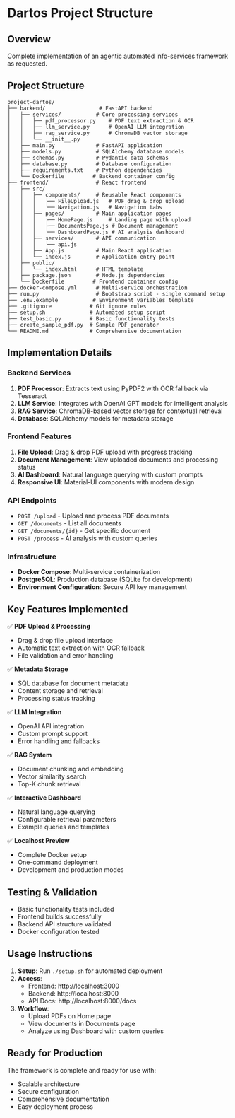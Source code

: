# Dartos Project Structure

## Overview
Complete implementation of an agentic automated info-services framework as requested.

## Project Structure
```
project-dartos/
├── backend/                 # FastAPI backend
│   ├── services/           # Core processing services
│   │   ├── pdf_processor.py    # PDF text extraction & OCR
│   │   ├── llm_service.py      # OpenAI LLM integration  
│   │   ├── rag_service.py      # ChromaDB vector storage
│   │   └── __init__.py
│   ├── main.py             # FastAPI application
│   ├── models.py           # SQLAlchemy database models
│   ├── schemas.py          # Pydantic data schemas
│   ├── database.py         # Database configuration
│   ├── requirements.txt    # Python dependencies
│   └── Dockerfile         # Backend container config
├── frontend/               # React frontend
│   ├── src/
│   │   ├── components/     # Reusable React components
│   │   │   ├── FileUpload.js   # PDF drag & drop upload
│   │   │   └── Navigation.js   # Navigation tabs
│   │   ├── pages/          # Main application pages
│   │   │   ├── HomePage.js     # Landing page with upload
│   │   │   ├── DocumentsPage.js # Document management
│   │   │   └── DashboardPage.js # AI analysis dashboard
│   │   ├── services/       # API communication
│   │   │   └── api.js
│   │   ├── App.js          # Main React application
│   │   └── index.js        # Application entry point
│   ├── public/
│   │   └── index.html      # HTML template
│   ├── package.json        # Node.js dependencies
│   └── Dockerfile         # Frontend container config
├── docker-compose.yml      # Multi-service orchestration
├── run.py                  # Bootstrap script - single command setup
├── .env.example           # Environment variables template
├── .gitignore            # Git ignore rules
├── setup.sh              # Automated setup script
├── test_basic.py         # Basic functionality tests
├── create_sample_pdf.py  # Sample PDF generator
└── README.md             # Comprehensive documentation
```

## Implementation Details

### Backend Services
1. **PDF Processor**: Extracts text using PyPDF2 with OCR fallback via Tesseract
2. **LLM Service**: Integrates with OpenAI GPT models for intelligent analysis
3. **RAG Service**: ChromaDB-based vector storage for contextual retrieval
4. **Database**: SQLAlchemy models for metadata storage

### Frontend Features
1. **File Upload**: Drag & drop PDF upload with progress tracking
2. **Document Management**: View uploaded documents and processing status  
3. **AI Dashboard**: Natural language querying with custom prompts
4. **Responsive UI**: Material-UI components with modern design

### API Endpoints
- `POST /upload` - Upload and process PDF documents
- `GET /documents` - List all documents
- `GET /documents/{id}` - Get specific document
- `POST /process` - AI analysis with custom queries

### Infrastructure
- **Docker Compose**: Multi-service containerization
- **PostgreSQL**: Production database (SQLite for development)
- **Environment Configuration**: Secure API key management

## Key Features Implemented

✅ **PDF Upload & Processing**
- Drag & drop file upload interface
- Automatic text extraction with OCR fallback
- File validation and error handling

✅ **Metadata Storage**
- SQL database for document metadata
- Content storage and retrieval
- Processing status tracking

✅ **LLM Integration**
- OpenAI API integration
- Custom prompt support
- Error handling and fallbacks

✅ **RAG System**
- Document chunking and embedding
- Vector similarity search
- Top-K chunk retrieval

✅ **Interactive Dashboard**
- Natural language querying
- Configurable retrieval parameters
- Example queries and templates

✅ **Localhost Preview**
- Complete Docker setup
- One-command deployment
- Development and production modes

## Testing & Validation

- Basic functionality tests included
- Frontend builds successfully
- Backend API structure validated
- Docker configuration tested

## Usage Instructions

1. **Setup**: Run `./setup.sh` for automated deployment
2. **Access**: 
   - Frontend: http://localhost:3000
   - Backend: http://localhost:8000
   - API Docs: http://localhost:8000/docs
3. **Workflow**:
   - Upload PDFs on Home page
   - View documents in Documents page  
   - Analyze using Dashboard with custom queries

## Ready for Production

The framework is complete and ready for use with:
- Scalable architecture
- Secure configuration
- Comprehensive documentation
- Easy deployment process